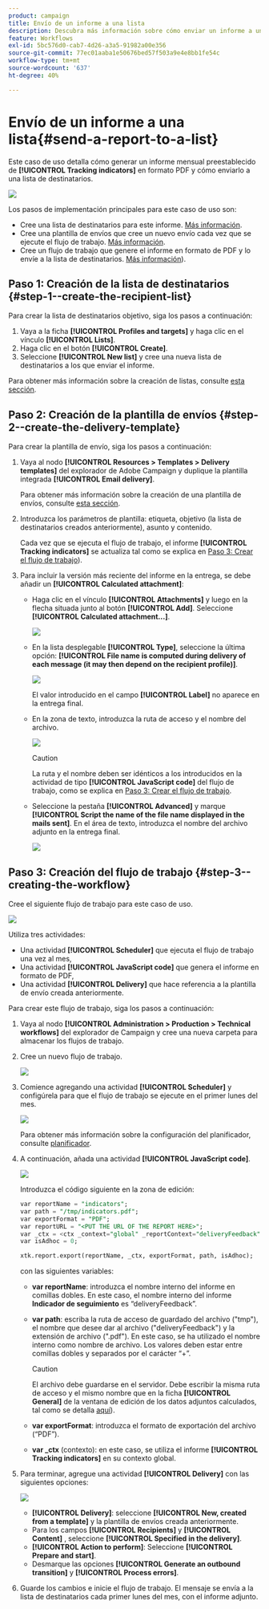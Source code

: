 ```yaml
---
product: campaign
title: Envío de un informe a una lista
description: Descubra más información sobre cómo enviar un informe a una lista con un flujo de trabajo
feature: Workflows
exl-id: 5bc576d0-cab7-4d26-a3a5-91982a00e356
source-git-commit: 77ec01aaba1e50676bed57f503a9e4e8bb1fe54c
workflow-type: tm+mt
source-wordcount: '637'
ht-degree: 40%

---
```


# Envío de un informe a una lista{#send-a-report-to-a-list}

Este caso de uso detalla cómo generar un informe mensual preestablecido de **[!UICONTROL Tracking indicators]** en formato PDF y cómo enviarlo a una lista de destinatarios.

![](assets/use_case_report_intro.png)

Los pasos de implementación principales para este caso de uso son:

* Cree una lista de destinatarios para este informe. [Más información](#step-1--create-the-recipient-list).
* Cree una plantilla de envíos que cree un nuevo envío cada vez que se ejecute el flujo de trabajo. [Más información](#step-2--create-the-delivery-template).
* Cree un flujo de trabajo que genere el informe en formato de PDF y lo envíe a la lista de destinatarios. [Más información](#step-3--create-the-workflow)).

## Paso 1: Creación de la lista de destinatarios {#step-1--create-the-recipient-list}

Para crear la lista de destinatarios objetivo, siga los pasos a continuación:

1. Vaya a la ficha **[!UICONTROL Profiles and targets]** y haga clic en el vínculo **[!UICONTROL Lists]**.
1. Haga clic en el botón **[!UICONTROL Create]**.
1. Seleccione **[!UICONTROL New list]** y cree una nueva lista de destinatarios a los que enviar el informe.

Para obtener más información sobre la creación de listas, consulte [esta sección](../../v8/audiences/create-audiences.md).

## Paso 2: Creación de la plantilla de envíos {#step-2--create-the-delivery-template}

Para crear la plantilla de envío, siga los pasos a continuación:

1. Vaya al nodo **[!UICONTROL Resources > Templates > Delivery templates]** del explorador de Adobe Campaign y duplique la plantilla integrada **[!UICONTROL Email delivery]**.

   Para obtener más información sobre la creación de una plantilla de envíos, consulte [esta sección](../../v8/send/create-templates.md).

1. Introduzca los parámetros de plantilla: etiqueta, objetivo (la lista de destinatarios creados anteriormente), asunto y contenido.

   Cada vez que se ejecuta el flujo de trabajo, el informe **[!UICONTROL Tracking indicators]** se actualiza tal como se explica en [Paso 3: Crear el flujo de trabajo](#step-3--creating-the-workflow)).

1. Para incluir la versión más reciente del informe en la entrega, se debe añadir un **[!UICONTROL Calculated attachment]**:

   * Haga clic en el vínculo **[!UICONTROL Attachments]** y luego en la flecha situada junto al botón **[!UICONTROL Add]**. Seleccione **[!UICONTROL Calculated attachment...]**.

     ![](assets/use_case_report_4.png)

   * En la lista desplegable **[!UICONTROL Type]**, seleccione la última opción: **[!UICONTROL File name is computed during delivery of each message (it may then depend on the recipient profile)]**.

     ![](assets/use_case_report_5.png)

     El valor introducido en el campo **[!UICONTROL Label]** no aparece en la entrega final.

   * En la zona de texto, introduzca la ruta de acceso y el nombre del archivo.

     ![](assets/use_case_report_6.png)

     >[!CAUTION]
     >
     >La ruta y el nombre deben ser idénticos a los introducidos en la actividad de tipo **[!UICONTROL JavaScript code]** del flujo de trabajo, como se explica en [Paso 3: Crear el flujo de trabajo](#step-3--creating-the-workflow).

   * Seleccione la pestaña **[!UICONTROL Advanced]** y marque **[!UICONTROL Script the name of the file name displayed in the mails sent]**. En el área de texto, introduzca el nombre del archivo adjunto en la entrega final.

     ![](assets/use_case_report_6b.png)

## Paso 3: Creación del flujo de trabajo {#step-3--creating-the-workflow}

Cree el siguiente flujo de trabajo para este caso de uso.

![](assets/use_case_report_8.png)

Utiliza tres actividades:

* Una actividad **[!UICONTROL Scheduler]** que ejecuta el flujo de trabajo una vez al mes,
* Una actividad **[!UICONTROL JavaScript code]** que genera el informe en formato de PDF,
* Una actividad **[!UICONTROL Delivery]** que hace referencia a la plantilla de envío creada anteriormente.

Para crear este flujo de trabajo, siga los pasos a continuación:

1. Vaya al nodo **[!UICONTROL Administration > Production > Technical workflows]** del explorador de Campaign y cree una nueva carpeta para almacenar los flujos de trabajo.
1. Cree un nuevo flujo de trabajo.

   ![](assets/use_case_report_7.png)

1. Comience agregando una actividad **[!UICONTROL Scheduler]** y configúrela para que el flujo de trabajo se ejecute en el primer lunes del mes.

   ![](assets/use_case_report_9.png)

   Para obtener más información sobre la configuración del planificador, consulte [planificador](scheduler.md).

1. A continuación, añada una actividad **[!UICONTROL JavaScript code]**.

   ![](assets/use_case_report_10.png)

   Introduzca el código siguiente en la zona de edición:

   ```sql
   var reportName = "indicators";
   var path = "/tmp/indicators.pdf";
   var exportFormat = "PDF";
   var reportURL = "<PUT THE URL OF THE REPORT HERE>";
   var _ctx = <ctx _context="global" _reportContext="deliveryFeedback" />
   var isAdhoc = 0;
   
   xtk.report.export(reportName, _ctx, exportFormat, path, isAdhoc);
   ```


   con las siguientes variables:

   * **var reportName**: introduzca el nombre interno del informe en comillas dobles. En este caso, el nombre interno del informe **Indicador de seguimiento** es “deliveryFeedback”.
   * **var path**: escriba la ruta de acceso de guardado del archivo (&quot;tmp&quot;), el nombre que desee dar al archivo (&quot;deliveryFeedback&quot;) y la extensión de archivo (&quot;.pdf&quot;). En este caso, se ha utilizado el nombre interno como nombre de archivo. Los valores deben estar entre comillas dobles y separados por el carácter “+”.

     >[!CAUTION]
     >
     >El archivo debe guardarse en el servidor. Debe escribir la misma ruta de acceso y el mismo nombre que en la ficha **[!UICONTROL General]** de la ventana de edición de los datos adjuntos calculados, tal como se detalla [aquí](#step-2--create-the-delivery-template)).

   * **var exportFormat**: introduzca el formato de exportación del archivo (“PDF”).
   * **var _ctx** (contexto): en este caso, se utiliza el informe **[!UICONTROL Tracking indicators]** en su contexto global.

1. Para terminar, agregue una actividad **[!UICONTROL Delivery]** con las siguientes opciones:

   ![](assets/use_case_report_11.png)

   * **[!UICONTROL Delivery]**: seleccione **[!UICONTROL New, created from a template]** y la plantilla de envíos creada anteriormente.
   * Para los campos **[!UICONTROL Recipients]** y **[!UICONTROL Content]** , seleccione **[!UICONTROL Specified in the delivery]**.
   * **[!UICONTROL Action to perform]**: Seleccione **[!UICONTROL Prepare and start]**.
   * Desmarque las opciones **[!UICONTROL Generate an outbound transition]** y **[!UICONTROL Process errors]**.

1. Guarde los cambios e inicie el flujo de trabajo. El mensaje se envía a la lista de destinatarios cada primer lunes del mes, con el informe adjunto.
